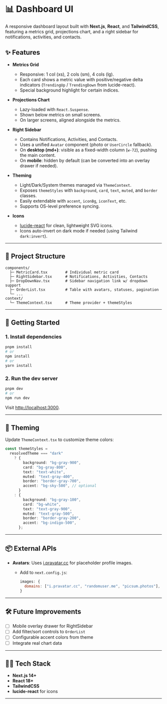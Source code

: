 # 📊 Dashboard UI

A responsive dashboard layout built with **Next.js**, **React**, and **TailwindCSS**, featuring a metrics grid, projections chart, and a right sidebar for notifications, activities, and contacts.

## ✨ Features

* **Metrics Grid**

  * Responsive: 1 col (xs), 2 cols (sm), 4 cols (lg).
  * Each card shows a metric value with positive/negative delta indicators (`TrendingUp` / `TrendingDown` from lucide-react).
  * Special background highlight for certain indices.

* **Projections Chart**

  * Lazy-loaded with `React.Suspense`.
  * Shown below metrics on small screens.
  * On larger screens, aligned alongside the metrics.

* **Right Sidebar**

  * Contains Notifications, Activities, and Contacts.
  * Uses a unified `Avatar` component (photo or `UserCircle` fallback).
  * On **desktop (md+)**: visible as a fixed-width column (`w-72`), pushing the main content.
  * On **mobile**: hidden by default (can be converted into an overlay drawer if needed).

* **Theming**

  * Light/Dark/System themes managed via `ThemeContext`.
  * Exposes `themeStyles` with `background`, `card`, `text`, `muted`, and `border` classes.
  * Easily extendable with `accent`, `iconBg`, `iconText`, etc.
  * Supports OS-level preference syncing.

* **Icons**

  * [lucide-react](https://lucide.dev/) for clean, lightweight SVG icons.
  * Icons auto-invert on dark mode if needed (using Tailwind `dark:invert`).

---

## 📂 Project Structure

```
components/
  ├─ MetricCard.tsx        # Individual metric card
  ├─ RightSidebar.tsx      # Notifications, Activities, Contacts
  ├─ DropDownNav.tsx       # Sidebar navigation link w/ dropdown support
  ├─ OrderList.tsx         # Table with avatars, statuses, pagination
  └─ ...
context/
  └─ ThemeContext.tsx      # Theme provider + themeStyles
```

---

## 🚀 Getting Started

### 1. Install dependencies

```bash
pnpm install
# or
npm install
# or
yarn install
```

### 2. Run the dev server

```bash
pnpm dev
# or
npm run dev
```

Visit [http://localhost:3000](http://localhost:3000).

---

## 🎨 Theming

Update `ThemeContext.tsx` to customize theme colors:

```ts
const themeStyles =
  resolvedTheme === "dark"
    ? {
        background: "bg-gray-900",
        card: "bg-gray-800",
        text: "text-white",
        muted: "text-gray-400",
        border: "border-gray-700",
        accent: "bg-sky-500", // optional
      }
    : {
        background: "bg-gray-100",
        card: "bg-white",
        text: "text-gray-900",
        muted: "text-gray-500",
        border: "border-gray-200",
        accent: "bg-indigo-500",
      };
```

---

## 📦 External APIs

* **Avatars**: Uses [i.pravatar.cc](https://i.pravatar.cc) for placeholder profile images.

  * Add to `next.config.js`:

    ```js
    images: {
      domains: ["i.pravatar.cc", "randomuser.me", "picsum.photos"],
    }
    ```

---

## 🛠 Future Improvements

* [ ] Mobile overlay drawer for RightSidebar
* [ ] Add filter/sort controls to `OrderList`
* [ ] Configurable accent colors from theme
* [ ] Integrate real chart data

---

## 🧑‍💻 Tech Stack

* **Next.js 14+**
* **React 18+**
* **TailwindCSS**
* **lucide-react** for icons

---
